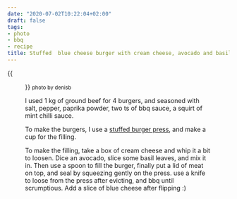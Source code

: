 ```yaml
---
date: "2020-07-02T10:22:04+02:00"
draft: false
tags:
- photo
- bbq
- recipe
title: Stuffed  blue cheese burger with cream cheese, avocado and basil
---
```


{{<figure alt="Stuffed  blue cheese burger with cream cheese, avocado and basil"
src="/images/2020-07-02-Stuffed-blue-cheese-burger-with-cream-cheese,-avocado-and-basil.jpg" width="1280">}}
<small>photo by denisb</small>

I used 1 kg of ground beef for 4 burgers, and seasoned with salt, pepper, paprika powder, two ts of bbq sauce, a
squirt of mint chilli sauce.

To make the burgers, I use a [stuffed burger press](https://www.aliexpress.com/item/4000689186890.html), and make a
cup for the filling.

To make the filling, take a box of cream cheese and whip it a bit to loosen. Dice an avocado, slice some basil leaves,
and mix it in. Then use a spoon to fill the burger, finally put a lid of meat on top, and seal by squeezing gently on
the press. use a knife to loose from the press after evicting, and bbq until scrumptious. Add a slice of blue cheese
after flipping :)
